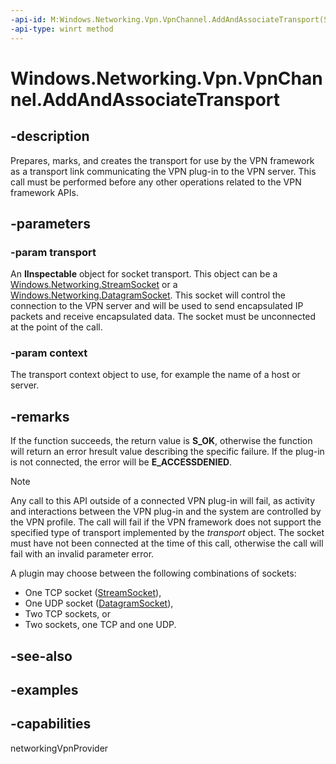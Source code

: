 ```yaml
---
-api-id: M:Windows.Networking.Vpn.VpnChannel.AddAndAssociateTransport(System.Object,System.Object)
-api-type: winrt method
---
```


<!-- Method syntax.
public void VpnChannel.AddAndAssociateTransport(Object transport, Object context)
-->

# Windows.Networking.Vpn.VpnChannel.AddAndAssociateTransport

## -description
Prepares, marks, and creates the transport for use by the VPN framework as a transport link communicating the VPN plug-in to the VPN server. This call must be performed before any other operations related to the VPN framework APIs.

## -parameters
### -param transport
An **IInspectable** object for socket transport. This object can be a [Windows.Networking.StreamSocket](../windows.networking.sockets/streamsocket.md) or a [Windows.Networking.DatagramSocket](../windows.networking.sockets/datagramsocket.md). This socket will control the connection to the VPN server and will be used to send encapsulated IP packets and receive encapsulated data. The socket must be unconnected at the point of the call.

### -param context
The transport context object to use, for example the name of a host or server.

## -remarks
If the function succeeds, the return value is **S_OK**, otherwise the function will return an error hresult value describing the specific failure. If the plug-in is not connected, the error will be **E_ACCESSDENIED**.

> [!NOTE]
> Any call to this API outside of a connected VPN plug-in will fail, as activity and interactions between the VPN plug-in and the system are controlled by the VPN profile. The call will fail if the VPN framework does not support the specified type of transport implemented by the *transport* object. The socket must have not been connected at the time of this call, otherwise the call will fail with an invalid parameter error.

A plugin may choose between the following combinations of sockets: 
+ One TCP socket ([StreamSocket](../windows.networking.sockets/streamsocket.md)),
+ One UDP socket ([DatagramSocket](../windows.networking.sockets/datagramsocket.md)),
+ Two TCP sockets, or
+ Two sockets, one TCP and one UDP.

## -see-also

## -examples

## -capabilities
networkingVpnProvider
